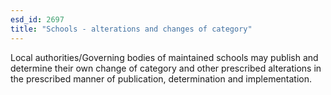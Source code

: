 ```yaml
---
esd_id: 2697
title: "Schools - alterations and changes of category"
---
```


Local authorities/Governing bodies of maintained schools may publish and determine their own change of category and other prescribed alterations in the prescribed manner of publication, determination and implementation.


